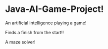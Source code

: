 # Java-AI-Game-Project!

An artificial intelligence playing a game!

Finds a finish from the start!!

A maze solver!



